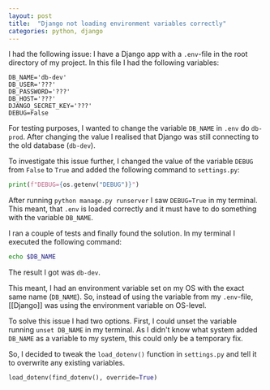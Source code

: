 ```yaml
---
layout: post
title:  "Django not loading environment variables correctly"
categories: python, django
---
```


I had the following issue: I have a Django app with a `.env`-file in the root directory of my project. In this file I had the following variables:
```shell
DB_NAME='db-dev'
DB_USER='???'
DB_PASSWORD='???'
DB_HOST='???'
DJANGO_SECRET_KEY='???'
DEBUG=False
```

For testing purposes, I wanted to change the variable `DB_NAME` in `.env` do `db-prod`. After changing the value I realised that Django was still connecting to the old database (`db-dev`). 

To investigate this issue further, I changed the value of the variable `DEBUG` from `False` to `True` and added the following command to `settings.py`:
```python
print(f"DEBUG={os.getenv("DEBUG")}")
```

After running `python manage.py runserver` I saw `DEBUG=True` in my terminal. This meant, that `.env` is loaded correctly and it must have to do something with the variable `DB_NAME`.

I ran a couple of tests and finally found the solution. In my terminal I executed the following command:
```bash
echo $DB_NAME
```

The result I got was `db-dev`. 

This meant, I had an environment variable set on my OS with the exact same name (`DB_NAME`). So, instead of using the variable from my `.env`-file, [[Django]] was using the environment variable on OS-level.

To solve this issue I had two options. First, I could unset the variable running `unset DB_NAME` in my terminal. As I didn't know what system added `DB_NAME` as a variable to my system, this could only be a temporary fix. 

So, I decided to tweak the `load_dotenv()` function in `settings.py` and tell it to overwrite any existing variables. 
```python
load_dotenv(find_dotenv(), override=True)
```